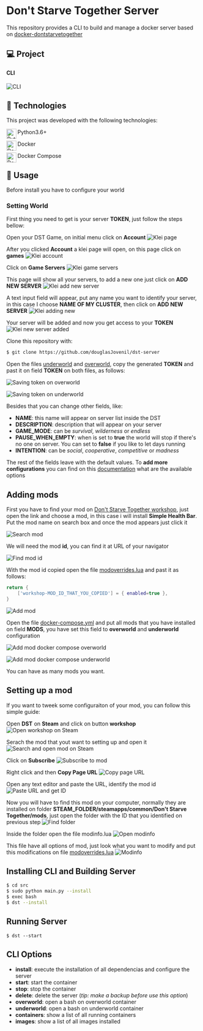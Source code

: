 # Don't Starve Together Server

This repository provides a CLI to build and manage a docker server based on [docker-dontstarvetogether](https://github.com/fairplay-zone/docker-dontstarvetogether)

## 💻 Project

#### CLI

![CLI](./docs/images/00_cli.png)

## 🚀 Technologies

This project was developed with the following technologies:

<img align="left" alt="Python" width="26px" src="https://raw.githubusercontent.com/github/explore/80688e429a7d4ef2fca1e82350fe8e3517d3494d/topics/python/python.png" /> Python3.6+

<img align="left" alt="Docker" width="26px" src="https://raw.githubusercontent.com/github/explore/80688e429a7d4ef2fca1e82350fe8e3517d3494d/topics/docker/docker.png" /> Docker

<img align="left" alt="Docker-compose" width="26px" src="https://cdn.rancher.com/wp-content/uploads/2016/04/20182217/compose.png"/> Docker Compose

## 🏃 Usage

Before install you have to configure your world

### Setting World

First thing you need to get is your server **TOKEN**, just follow the steps bellow:

Open your DST Game, on initial menu click on **Account**
![Klei page](./docs/images/01_dst_pagina_inicial.png)

After you clicked **Account** a klei page will open, on this page click on **games**
![Klei account](./docs/images/02_klei_conta.png)

Click on **Game Servers**
![Klei game servers](./docs/images/03_klei_game_servers.png)

This page will show all your servers, to add a new one just click on **ADD NEW SERVER**
![Klei add new server](./docs/images/04_klei_add_new_server.png)

A text input field will appear, put any name you want to identify your server, in this case I choose **NAME OF MY CLUSTER**, then click on **ADD NEW SERVER**
![Klei adding new](./docs/images/05_klei_adding_new_server.png)

Your server will be added and now you get access to your **TOKEN**
![Klei new server added](./docs/images/06_klei_new_server_added.png)

Clone this repository with:
```bash
$ git clone https://github.com/douglasJovenil/dst-server
```

Open the files [underworld](./container/underworld.env) and [overworld](./container/overworld.env), copy the generated **TOKEN** and past it on field **TOKEN** on both files, as follows:

![Saving token on overworld](./docs/images/07_saving_token_on_overworld.png)

![Saving token on underworld](./docs/images/08_saving_token_on_underworld.png)

Besides that you can change other fields, like:

- **NAME**: this name will appear on server list inside the DST
- **DESCRIPTION**: description that will appear on your server
- **GAME_MODE**: can be _survival_, _wilderness_ or _endless_
- **PAUSE_WHEN_EMPTY**: when is set to **true** the world will stop if there's no one on server. You can set to **false** if you like to let days running
- **INTENTION**: can be _social_, _cooperative_, _competitive_ or _madness_

The rest of the fields leave with the default values. To **add more configurations** you can find on this [documentation](https://github.com/fairplay-zone/docker-dontstarvetogether/blob/develop/docs/configuration.md) what are the available options

## Adding mods

First you have to find your mod on [Don't Starve Together workshop](https://steamcommunity.com/app/322330/workshop/), just open the link and choose a mod, in this case i will install **Simple Health Bar**. Put the mod name on search box and once the mod appears just click it

![Search mod](./docs/images/09_search_mod.png)

We will need the mod **id**, you can find it at URL of your navigator

![Find mod id](./docs/images/10_find_mod_id.png)

With the mod id copied open the file [modoverrides.lua](./container/modoverrides.lua) and past it as follows:

```lua
return {
	['workshop-MOD_ID_THAT_YOU_COPIED'] = { enabled=true },
}
```

![Add mod](./docs/images/11_add_mod.png)

Open the file [docker-compose.yml](./container/docker-compose.yml) and put all mods that you have installed on field **MODS**, you have set this field to **overworld** and **underworld** configuration

![Add mod docker compose overworld](./docs/images/12_add_mod_docker_compose_overworld.png)

![Add mod docker compose underworld](./docs/images/13_add_mod_docker_compose_underworld.png)

You can have as many mods you want.

## Setting up a mod

If you want to tweek some configuraiton of your mod, you can follow this simple guide:

Open **DST** on **Steam** and click on button **workshop**
![Open workshop on Steam](./docs/images/14_open_workshop_on_steam.png)

Serach the mod that yout want to setting up and open it
![Search and open mod on Steam](./docs/images/15_search_and_open_mod_steam.png)

Click on **Subscribe**
![Subscribe to mod](./docs/images/16_subscribe_to_mod.png)

Right click and then **Copy Page URL**
![Copy page URL](./docs/images/17_copy_page_URL.png)

Open any text editor and paste the URL, identify the mod id
![Paste URL and get ID](./docs/images/18_paste_url_get_id.png)

Now you will have to find this mod on your computer, normally they are installed on folder **STEAM_FOLDER/steamapps/common/Don't Starve Together/mods**, just open the folder with the ID that you identified on previous step
![Find folder](./docs/images/19_find_folder.png)

Inside the folder open the file modinfo.lua
![Open modinfo](./docs/images/20_open_modinfo.png)

This file have all options of mod, just look what you want to modify and put this modifications on file [modoverrides.lua](./container/modoverrides.lua)
![Modinfo](./docs/images/21_modinfo.png)

## Installing CLI and Building Server

```bash
$ cd src
$ sudo python main.py --install
$ exec bash
$ dst --install
```

## Running Server

```
$ dst --start
```

## CLI Options

- **install**: execute the installation of all dependencias and configure the server
- **start**: start the container
- **stop**: stop the container
- **delete**: delete the server (_tip: make a backup before use this option_)
- **overworld**: open a bash on overworld container
- **underworld**: open a bash on underworld container
- **containers**: show a list of all running containers
- **images**: show a list of all images installed
